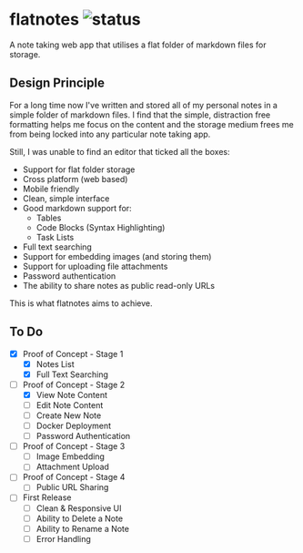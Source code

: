 # flatnotes ![status](https://img.shields.io/badge/status-under%20development-orange)

A note taking web app that utilises a flat folder of markdown files for storage.

## Design Principle

For a long time now I've written and stored all of my personal notes in a simple folder of markdown files. I find that the simple, distraction free formatting helps me focus on the content and the storage medium frees me from being locked into any particular note taking app.

Still, I was unable to find an editor that ticked all the boxes:

* Support for flat folder storage
* Cross platform (web based)
* Mobile friendly
* Clean, simple interface
* Good markdown support for:
  * Tables
  * Code Blocks (Syntax Highlighting)
  * Task Lists
* Full text searching
* Support for embedding images (and storing them)
* Support for uploading file attachments
* Password authentication
* The ability to share notes as public read-only URLs

This is what flatnotes aims to achieve.

## To Do

* [x] Proof of Concept - Stage 1
  * [x] Notes List
  * [x] Full Text Searching
* [ ] Proof of Concept - Stage 2
  * [x] View Note Content
  * [ ] Edit Note Content
  * [ ] Create New Note
  * [ ] Docker Deployment
  * [ ] Password Authentication
* [ ] Proof of Concept - Stage 3
  * [ ] Image Embedding
  * [ ] Attachment Upload
* [ ] Proof of Concept - Stage 4
  * [ ] Public URL Sharing
* [ ] First Release
  * [ ] Clean & Responsive UI
  * [ ] Ability to Delete a Note
  * [ ] Ability to Rename a Note
  * [ ] Error Handling
